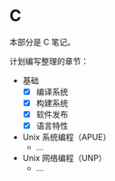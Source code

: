 # C

本部分是 C 笔记。

计划编写整理的章节：

- 基础
    - [x] 编译系统
    - [x] 构建系统
    - [x] 软件发布
    - [x] 语言特性
- Unix 系统编程（APUE）
    - ...
- Unix 网络编程（UNP）
    - ...

